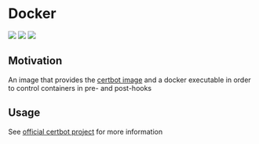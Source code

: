 # Docker

[![](https://images.microbadger.com/badges/version/capybara1/certbot.svg)](https://microbadger.com/images/capybara1/certbot "Get your own version badge on microbadger.com")
[![](https://images.microbadger.com/badges/license/capybara1/certbot.svg)](https://microbadger.com/images/capybara1/certbot "Get your own license badge on microbadger.com")
[![](https://images.microbadger.com/badges/image/capybara1/certbot.svg)](https://microbadger.com/images/capybara1/certbot "Get your own image badge on microbadger.com")

## Motivation

An image that provides the [certbot image](https://hub.docker.com/r/certbot/certbot/) and a docker executable in order to control containers in pre- and post-hooks

## Usage

See [official certbot project](https://hub.docker.com/r/certbot/certbot/) for more information